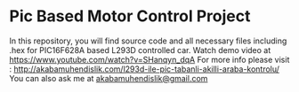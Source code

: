 # Pic Based Motor Control Project
In this repository, you will find source code and all necessary files 
including .hex for PIC16F628A based L293D controlled car. Watch demo video at https://www.youtube.com/watch?v=SHanqyn_dqA
For more info please visit : http://akabamuhendislik.com/l293d-ile-pic-tabanli-akilli-araba-kontrolu/
You can also ask me at akabamuhendislik@gmail.com
